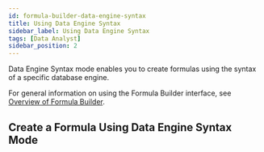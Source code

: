 ```yaml
---
id: formula-builder-data-engine-syntax
title: Using Data Engine Syntax
sidebar_label: Using Data Engine Syntax
tags: [Data Analyst]
sidebar_position: 2
---
```


Data Engine Syntax mode enables you to create formulas using the syntax of a specific database engine. 

For general information on using the Formula Builder interface, see [Overview of Formula Builder](./overview-of-formula-builder.md).

## Create a Formula Using Data Engine Syntax Mode

